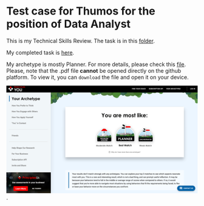 # Test case for Thumos for the position of Data Analyst
This is my Technical Skills Review. The task is in this [folder](https://drive.google.com/drive/folders/1PFSJ5SSCi9qBoqMWWx6PLec_-aVL0YjH).

My completed task is [here](https://github.com/alisromanna/Thumos/blob/main/Aleshina_Thumos.ipynb).

My archetype is mostly Planner. For more details, please check this [file](https://github.com/alisromanna/Thumos/blob/main/Aleshina_PrinciplesYou.pdf). Please, note that the .pdf file **cannot** be opened directly on the github platform. To view it, you can `download` the file and open it on your device. 

![arch](https://github.com/alisromanna/Thumos/blob/main/Aleshina_archetype.png).
